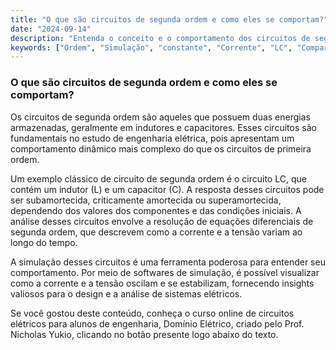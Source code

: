 ```yaml
---
title: "O que são circuitos de segunda ordem e como eles se comportam?"
date: "2024-09-14"
description: "Entenda o conceito e o comportamento dos circuitos de segunda ordem em engenharia elétrica."
keywords: ["Ordem", "Simulação", "constante", "Corrente", "LC", "Comparação", "Tensão"]
---
```


### O que são circuitos de segunda ordem e como eles se comportam?

Os circuitos de segunda ordem são aqueles que possuem duas energias armazenadas, geralmente em indutores e capacitores. Esses circuitos são fundamentais no estudo de engenharia elétrica, pois apresentam um comportamento dinâmico mais complexo do que os circuitos de primeira ordem. 

Um exemplo clássico de circuito de segunda ordem é o circuito LC, que contém um indutor (L) e um capacitor (C). A resposta desses circuitos pode ser subamortecida, criticamente amortecida ou superamortecida, dependendo dos valores dos componentes e das condições iniciais. A análise desses circuitos envolve a resolução de equações diferenciais de segunda ordem, que descrevem como a corrente e a tensão variam ao longo do tempo.

A simulação desses circuitos é uma ferramenta poderosa para entender seu comportamento. Por meio de softwares de simulação, é possível visualizar como a corrente e a tensão oscilam e se estabilizam, fornecendo insights valiosos para o design e a análise de sistemas elétricos.

Se você gostou deste conteúdo, conheça o curso online de circuitos elétricos para alunos de engenharia, Domínio Elétrico, criado pelo Prof. Nicholas Yukio, clicando no botão presente logo abaixo do texto.